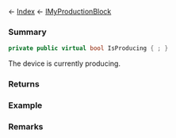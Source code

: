 ← [Index](Api-Index) ← [IMyProductionBlock](Sandbox.ModAPI.Ingame.IMyProductionBlock)

### Summary

```csharp
private public virtual bool IsProducing { ; }
```

The device is currently producing.

### Returns

### Example

### Remarks

